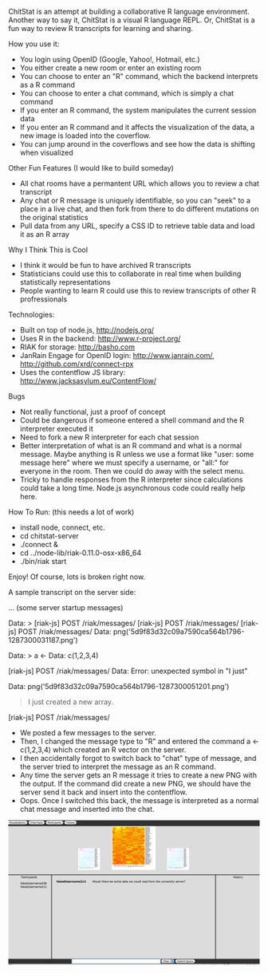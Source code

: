 ChitStat is an attempt at building a collaborative R language environment.  Another way to say it, ChitStat is a visual R language REPL.  Or, ChitStat is a fun way to review R transcripts for learning and sharing.

How you use it:

* You login using OpenID (Google, Yahoo!, Hotmail, etc.)
* You either create a new room or enter an existing room
* You can choose to enter an "R" command, which the backend interprets as a R command
* You can choose to enter a chat command, which is simply a chat command
* If you enter an R command, the system manipulates the current session data
* If you enter an R command and it affects the visualization of the data, a new image is loaded into the coverflow.
* You can jump around in the coverflows and see how the data is shifting when visualized

Other Fun Features (I would like to build someday)

* All chat rooms have a permantent URL which allows you to review a chat transcript
* Any chat or R message is uniquely identifiable, so you can "seek" to a place in a live chat, and then fork from there to do different mutations on the original statistics
* Pull data from any URL, specify a CSS ID to retrieve table data and load it as an R array

Why I Think This is Cool

* I think it would be fun to have archived R transcripts
* Statisticians could use this to collaborate in real time when building statistically representations
* People wanting to learn R could use this to review transcripts of other R profressionals

Technologies:

* Built on top of node.js, http://nodejs.org/
* Uses R in the backend: http://www.r-project.org/
* RIAK for storage: http://basho.com
* JanRain Engage for OpenID login:  http://www.janrain.com/, http://github.com/xrd/connect-rpx
* Uses the contentflow JS library:  http://www.jacksasylum.eu/ContentFlow/

Bugs

* Not really functional, just a proof of concept
* Could be dangerous if someone entered a shell command and the R interpreter executed it
* Need to fork a new R interpreter for each chat session
* Better interpretation of what is an R command and what is a normal message.  Maybe anything is R unless we use a format like "user:  some message here" where we must specify a username, or "all:" for everyone in the room.  Then we could do away with the select menu.
* Tricky to handle responses from the R interpreter since calculations could take a long time. Node.js asynchronous code could really help here.

How To Run:
(this needs a lot of work)
* install node, connect, etc.
* cd chitstat-server
* ./connect &
* cd ../node-lib/riak-0.11.0-osx-x86_64
* ./bin/riak start

Enjoy!  Of course, lots is broken right now.

A sample transcript on the server side:

...  (some server startup messages)

Data: > 
[riak-js] POST /riak/messages/
[riak-js] POST /riak/messages/
[riak-js] POST /riak/messages/
Data: png('5d9f83d32c09a7590ca564b1796-1287300031187.png')

Data: > a <- 
Data: c(1,2,3,4)
> 
[riak-js] POST /riak/messages/
Data: Error: unexpected symbol in "I just"

Data: png('5d9f83d32c09a7590ca564b1796-1287300051201.png')
> I just created a new array.
> 
[riak-js] POST /riak/messages/

* We posted a few messages to the server.  
* Then, I changed the message type to "R" and entered the command a <- c(1,2,3,4) which created an R vector on the server.  
* I then accidentally forgot to switch back to "chat" type of message, and the server tried to interpret the message as an R command.  
* Any time the server gets an R message it tries to create a new PNG with the output.  If the command did create a new PNG, we should have the server send it back and insert into the contentflow.
* Oops.  Once I switched this back, the message is interpreted as a normal chat message and inserted into the chat.

![ChitStat sample layout](http://github.com/xrd/ChitStat/raw/master/html/sample.png)

